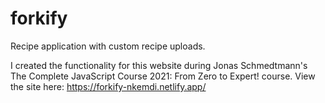 # forkify

Recipe application with custom recipe uploads.

I created the functionality for this website during Jonas Schmedtmann's The Complete JavaScript Course 2021: From Zero to Expert! course.
View the site here: https://forkify-nkemdi.netlify.app/
